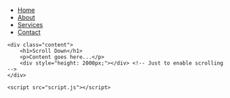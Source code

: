 <!DOCTYPE html>
<html lang="en">
<head>
    <meta charset="UTF-8">
    <meta name="viewport" content="width=device-width, initial-scale=1.0">
    <title>Interactive Navigation Menu</title>
    <link rel="stylesheet" href="styles.css">
</head>
<body>
    <nav class="navigation">
        <ul>
            <li><a href="#home">Home</a></li>
            <li><a href="#about">About</a></li>
            <li><a href="#services">Services</a></li>
            <li><a href="#contact">Contact</a></li>
        </ul>
    </nav>

    <div class="content">
        <h1>Scroll Down</h1>
        <p>Content goes here...</p>
        <div style="height: 2000px;"></div> <!-- Just to enable scrolling -->
    </div>

    <script src="script.js"></script>
</body>
</html>
